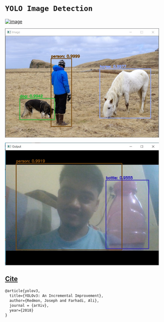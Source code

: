 # `YOLO Image Detection`

[![image](https://github.com/user-attachments/assets/c5a44fbc-0205-4bbf-af00-3824338a209d)](http://80.66.36.54/cgi-bin/faststream.jpg)

![Output](https://github.com/imvickykumar999/YOLO-Image-detection/blob/master/YOLO/output%20image.jpg)

![web](https://github.com/imvickykumar999/YOLO-Image-detection/blob/master/weboutput.jpg)

## [Cite](https://youtu.be/MPU2HistivI)
    @article{yolov3,
      title={YOLOv3: An Incremental Improvement},
      author={Redmon, Joseph and Farhadi, Ali},
      journal = {arXiv},
      year={2018}
    }
